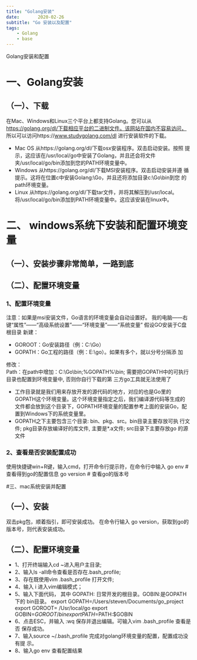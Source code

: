 ```yaml
---
title: "Golang安装"
date:       2020-02-26
subtitle: "Go 安装以及配置"
tags:
	- Golang
	- base
---
```










Golang安装和配置

# ⼀、Golang安装
## （⼀）、下载
在Mac、Windows和Linux三个平台上都⽀持Golang。您可以从
https://golang.org/dl/下载相应平台的⼆进制⽂件。该⽹站在国内不容易访问，
所以可以访问https://www.studygolang.com/dl 进⾏安装软件的下载。

- Mac OS 从https://golang.org/dl/下载osx安装程序。双击启动安装。按照
提示，这应该在/usr/local/go中安装了Golang，并且还会将⽂件
夹/usr/local/go/bin添加到您的PATH环境变量中。
- Windows 从https://golang.org/dl/下载MSI安装程序。双击启动安装并遵
循提示。这将在位置c中安装Golang:\Go，并且还将添加⽬录c:\Go\bin到您
的path环境变量。
- Linux 从https://golang.org/dl/下载tar⽂件，并将其解压到/usr/local。
将/usr/local/go/bin添加到PATH环境变量中。这应该安装在linux中。

# ⼆、 windows系统下安装和配置环境变量
## （⼀）、安装步骤⾮常简单，⼀路到底
## （⼆）、配置环境变量
### 1、配置环境变量
注意：如果是msi安装⽂件，Go语⾔的环境变量会⾃动设置好。
我的电脑——右键“属性”——“⾼级系统设置”——“环境变量”——“系统变量”
假设GO安装于C盘根⽬录
新建：
- GOROOT：Go安装路径（例：C:\Go）
- GOPATH：Go⼯程的路径（例：E:\go）。如果有多个，就以分号分隔添
加

修改：  
Path：在path中增加：C:\Go\bin;%GOPATH%\bin;
需要把GOPATH中的可执⾏⽬录也配置到环境变量中, 否则你⾃⾏下载的第
三⽅go⼯具就⽆法使⽤了

- ⼯作⽬录就是我们⽤来存放开发的源代码的地⽅，对应的也是Go⾥的
GOPATH这个环境变量。这个环境变量指定之后，我们编译源代码等⽣成的
⽂件都会放到这个⽬录下，GOPATH环境变量的配置参考上⾯的安装Go，配
置到Windows下的系统变量⾥。
- GOPATH之下主要包含三个⽬录: bin、pkg、src。bin⽬录主要存放可执
⾏⽂件; pkg⽬录存放编译好的库⽂件, 主要是*.a⽂件; src⽬录下主要存放go
的源⽂件

### 2、查看是否安装配置成功
使⽤快捷键win+R键，输⼊cmd，打开命令⾏提示符，在命令⾏中输⼊
go env # 查看得到go的配置信息
go version # 查看go的版本号

#三、mac系统安装并配置
## （⼀）、安装
双击pkg包，顺着指引，即可安装成功。 在命令⾏输⼊ go version，获取到go的
版本号，则代表安装成功。
## （⼆）、配置环境变量
- 1、打开终端输⼊cd ~进⼊⽤户主⽬录;
- 2、输⼊ls -all命令查看是否存在.bash_profile;
- 3、存在既使⽤vim .bash_profile 打开⽂件;
- 4、输⼊ i 进⼊vim编辑模式；
- 5、输⼊下⾯代码， 其中 GOPATH: ⽇常开发的根⽬录。GOBIN:是GOPATH下的
bin⽬录。
export GOPATH=/Users/steven/Documents/go_project
export GOROOT= /Usr/local/go
export GOBIN=$GOROOT/bin
export PATH=$PATH:$GOBIN
- 6、点击ESC，并输⼊ :wq 保存并退出编辑。可输⼊vim .bash_profile 查看是否
保存成功。
- 7、输⼊source ~/.bash_profile 完成对golang环境变量的配置，配置成功没有提
示。
- 8、输⼊go env 查看配置结果
